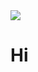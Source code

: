 <img src="https://capsule-render.vercel.app/api?type=transparent&color=_50BCDF&height=200&section=header&text=Welcome&nbsp;My&nbsp;GitHub!&fontSize=60" />

# Hi
